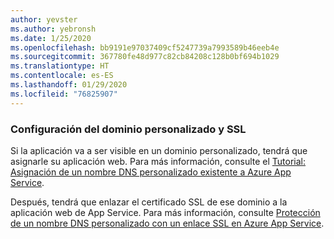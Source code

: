 ```yaml
---
author: yevster
ms.author: yebronsh
ms.date: 1/25/2020
ms.openlocfilehash: bb9191e97037409cf5247739a7993589b46eeb4e
ms.sourcegitcommit: 367780fe48d977c82cb84208c128b0bf694b1029
ms.translationtype: HT
ms.contentlocale: es-ES
ms.lasthandoff: 01/29/2020
ms.locfileid: "76825907"
---
```

### <a name="configure-custom-domain-and-ssl"></a>Configuración del dominio personalizado y SSL

Si la aplicación va a ser visible en un dominio personalizado, tendrá que asignarle su aplicación web. Para más información, consulte el [Tutorial: Asignación de un nombre DNS personalizado existente a Azure App Service](/azure/app-service/app-service-web-tutorial-custom-domain).

Después, tendrá que enlazar el certificado SSL de ese dominio a la aplicación web de App Service. Para más información, consulte [Protección de un nombre DNS personalizado con un enlace SSL en Azure App Service](/azure/app-service/app-service-web-tutorial-custom-ssl).

